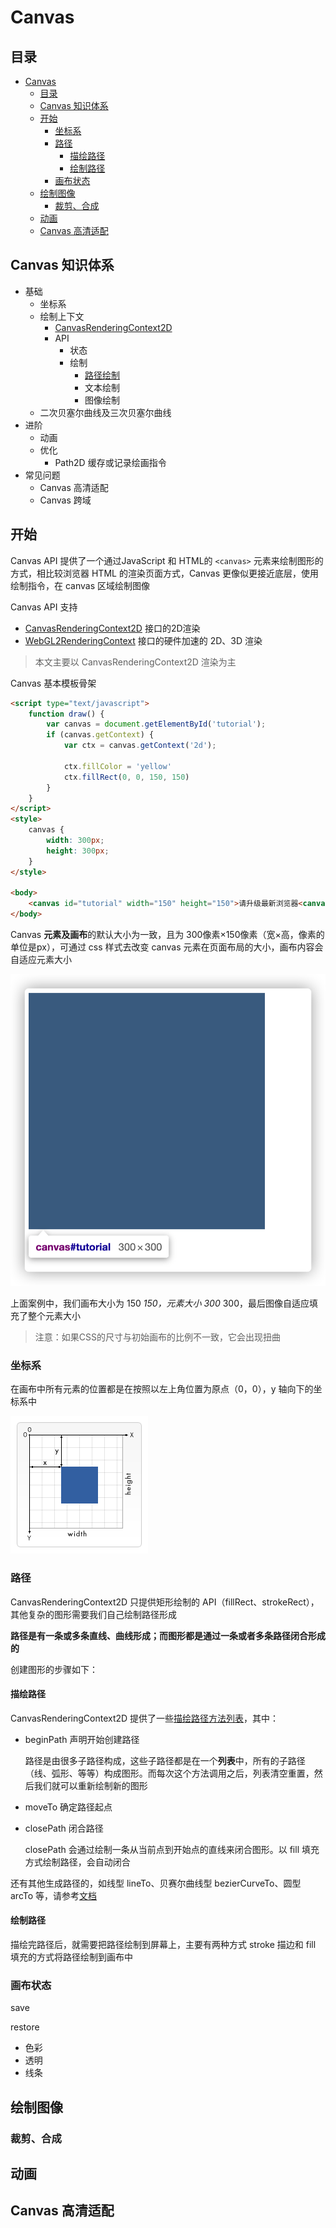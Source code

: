 # Canvas

## 目录

- [Canvas](#canvas)
  - [目录](#目录)
  - [Canvas 知识体系](#canvas-知识体系)
  - [开始](#开始)
    - [坐标系](#坐标系)
    - [路径](#路径)
      - [描绘路径](#描绘路径)
      - [绘制路径](#绘制路径)
    - [画布状态](#画布状态)
  - [绘制图像](#绘制图像)
    - [裁剪、合成](#裁剪合成)
  - [动画](#动画)
  - [Canvas 高清适配](#canvas-高清适配)

## Canvas 知识体系

- 基础
  - 坐标系
  - 绘制上下文
    - [CanvasRenderingContext2D](https://developer.mozilla.org/zh-CN/docs/Web/API/CanvasRenderingContext2D)
    - API
      - 状态
      - 绘制
        - [路径绘制](https://developer.mozilla.org/zh-CN/docs/Web/API/CanvasRenderingContext2D#%E8%B7%AF%E5%BE%84)
        - 文本绘制
        - 图像绘制
  - 二次贝塞尔曲线及三次贝塞尔曲线
- 进阶
  - 动画
  - 优化
    - Path2D 缓存或记录绘画指令
- 常见问题
  - Canvas 高清适配
  - Canvas 跨域

## 开始

Canvas API 提供了一个通过JavaScript 和 HTML的 `<canvas>` 元素来绘制图形的方式，相比较浏览器 HTML 的渲染页面方式，Canvas 更像似更接近底层，使用绘制指令，在 canvas 区域绘制图像

Canvas API 支持

- [CanvasRenderingContext2D](https://developer.mozilla.org/zh-CN/docs/Web/API/CanvasRenderingContext2D) 接口的2D渲染
- [WebGL2RenderingContext](https://developer.mozilla.org/zh-CN/docs/Web/API/WebGL2RenderingContext) 接口的硬件加速的 2D、3D 渲染

> 本文主要以 CanvasRenderingContext2D 渲染为主

Canvas 基本模板骨架

```html
<script type="text/javascript">
    function draw() {
        var canvas = document.getElementById('tutorial');
        if (canvas.getContext) {
            var ctx = canvas.getContext('2d');

            ctx.fillColor = 'yellow'
            ctx.fillRect(0, 0, 150, 150)
        }
    }
</script>
<style>
    canvas {
        width: 300px;
        height: 300px;
    }
</style>

<body>
    <canvas id="tutorial" width="150" height="150">请升级最新浏览器<canvas>
</body>
```

Canvas **元素及画布**的默认大小为一致，且为 300像素×150像素（宽×高，像素的单位是px），可通过 css 样式去改变 canvas 元素在页面布局的大小，画布内容会自适应元素大小

![](./images/iShot2020-07-08pm11.20.08.png)

上面案例中，我们画布大小为 150 *150，元素大小 300* 300，最后图像自适应填充了整个元素大小

> 注意：如果CSS的尺寸与初始画布的比例不一致，它会出现扭曲

### 坐标系

在画布中所有元素的位置都是在按照以左上角位置为原点（0，0），y 轴向下的坐标系中

![Canvas_default_grid](./images/Canvas_default_grid.png)

### 路径

CanvasRenderingContext2D 只提供矩形绘制的 API（fillRect、strokeRect），其他复杂的图形需要我们自己绘制路径形成

**路径是有一条或多条直线、曲线形成；而图形都是通过一条或者多条路径闭合形成的**

创建图形的步骤如下：

#### 描绘路径

CanvasRenderingContext2D 提供了一些[描绘路径方法列表](https://developer.mozilla.org/zh-CN/docs/Web/API/CanvasRenderingContext2D#%E8%B7%AF%E5%BE%84)，其中：

- beginPath 声明开始创建路径
  
  路径是由很多子路径构成，这些子路径都是在一个**列表**中，所有的子路径（线、弧形、等等）构成图形。而每次这个方法调用之后，列表清空重置，然后我们就可以重新绘制新的图形

- moveTo 确定路径起点
- closePath 闭合路径
  
  closePath 会通过绘制一条从当前点到开始点的直线来闭合图形。以 fill 填充方式绘制路径，会自动闭合

还有其他生成路径的，如线型 lineTo、贝赛尔曲线型 bezierCurveTo、圆型 arcTo 等，请参考[文档](https://developer.mozilla.org/zh-CN/docs/Web/API/CanvasRenderingContext2D#%E8%B7%AF%E5%BE%84)

#### 绘制路径

描绘完路径后，就需要把路径绘制到屏幕上，主要有两种方式 stroke 描边和 fill 填充的方式将路径绘制到画布中

### 画布状态

save

restore

- 色彩
- 透明
- 线条

## 绘制图像

### 裁剪、合成

## 动画

## Canvas 高清适配
